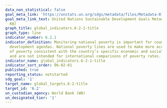 ```yaml
---
data_non_statistical: false
goal_meta_link: 'https://unstats.un.org/sdgs/metadata/files/Metadata-01-02-01.pdf '
goal_meta_link_text: United Nations Sustainable Development Goals Metadata (PDF 98.2
  KB)
graph_title: global_indicators.6-2-1-title
graph_type: line
indicator_number: 6.2.1
indicator_definition: Monitoring national poverty is important for country-specific
  development agendas. National poverty lines are used to make more accurate estimates
  of poverty consistent with the country’s specific economic and social circumstances,
  and are not intended for international comparisons of poverty rates.
indicator_name: global_indicators.6-2-1-title
indicator_sort_order: 06-02-01
published: true
reporting_status: notstarted
sdg_goal: '1'
target_name: global_targets.6-2-title
target_id: '6.2'
un_custodian_agency: World Bank (WB)
un_designated_tier: '1'
---
```

